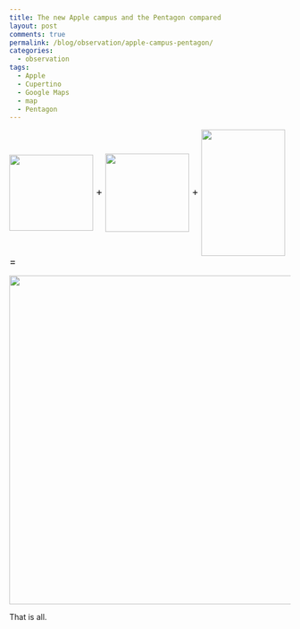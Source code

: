 ```yaml
---
title: The new Apple campus and the Pentagon compared
layout: post
comments: true
permalink: /blog/observation/apple-campus-pentagon/
categories:
  - observation
tags:
  - Apple
  - Cupertino
  - Google Maps
  - map
  - Pentagon
---
```

<span style="font-size:18px"><a href="http://maps.google.com/maps?f=q&#038;source=s_q&#038;hl=en&#038;geocode=&#038;sll=37.332563,-122.00901&#038;sspn=0.01167,0.02178&#038;g=infinite+loop,+cupertino&#038;ie=UTF8&#038;hq=&#038;ll=37.332443,-122.009246&#038;spn=0.01167,0.02178&#038;t=h&#038;z=16"><img style="vertical-align:middle;" src="http://mitcho.com/blog/wp-content/uploads/2011/06/cupertino-300x271.png" alt="" title="cupertino" width="150" height="136" class="alignnone size-medium wp-image-4505" /></a> + <a href="http://maps.google.com/maps?f=q&#038;source=s_q&#038;hl=en&#038;geocode=&#038;q=Pentagon,+Arlington,+VA&#038;aq=0&#038;sll=37.332443,-122.009246&#038;sspn=0.01167,0.02178&#038;ie=UTF8&#038;hq=Pentagon,+Arlington,+VA&#038;ll=38.870604,-77.055724&#038;spn=0.011427,0.02178&#038;t=h&#038;z=16"><img style="vertical-align:middle;" src="http://mitcho.com/blog/wp-content/uploads/2011/06/Screen-shot-2011-06-08-at-11.02.19-AM-300x279.png" alt="" title="Screen shot 2011-06-08 at 11.02.19 AM" width="150" height="140" class="alignnone size-medium wp-image-4503" /></a> + <a href="http://www.9to5mac.com/71080/steve-jobs-presents-ideas-for-new-apple-super-campus-to-cupertino-city-council/"><img style="vertical-align:middle;" src="http://mitcho.com/blog/wp-content/uploads/2011/06/before-after-apple-campus-hp-203x300.jpg" alt="" title="before-after-apple-campus-hp" width="150" height="226" class="alignnone size-medium wp-image-4504" /></a> =</span>

<img src="http://mitcho.com/blog/wp-content/uploads/2011/06/merged.jpg" alt="" title="Apple campus + Pentagon" width="650" height="588" class="alignnone size-full wp-image-4508" />

That is all.